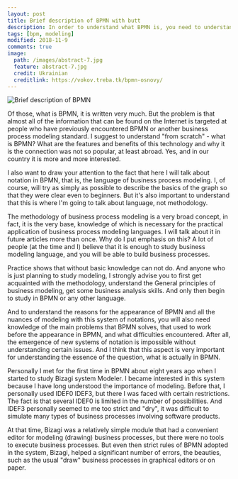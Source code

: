 ```yaml
---
layout: post
title: Brief description of BPMN with butt
description: In order to understand what BPMN is, you need to understand that part of this abbreviation "BPM" has two deciphers - Business Process Modeling and Business Process Management
tags: [bpm, modeling]
modified: 2018-11-9
comments: true
image:
  path: /images/abstract-7.jpg
  feature: abstract-7.jpg
  credit: Ukrainian
  creditlink: https://vokov.treba.tk/bpmn-osnovy/
---
```


![Brief description of BPMN][1]

Of those, what is BPMN, it is written very much. But the problem is that almost all of the information that can be found on the Internet is targeted at people who have previously encountered BPMN or another business process modeling standard. I suggest to understand "from scratch" - what is BPMN? What are the features and benefits of this technology and why it is the connection was not so popular, at least abroad. Yes, and in our country it is more and more interested.

I also want to draw your attention to the fact that here I will talk about notation in BPMN, that is, the language of business process modeling. I, of course, will try as simply as possible to describe the basics of the graph so that they were clear even to beginners. But it's also important to understand that this is where I'm going to talk about language, not methodology.

The methodology of business process modeling is a very broad concept, in fact, it is the very base, knowledge of which is necessary for the practical application of business process modeling languages. I will talk about it in future articles more than once. Why do I put emphasis on this? A lot of people (at the time and I) believe that it is enough to study business modeling language, and you will be able to build business processes.

Practice shows that without basic knowledge can not do. And anyone who is just planning to study modeling, I strongly advise you to first get acquainted with the methodology, understand the General principles of business modeling, get some business analysis skills. And only then begin to study in BPMN or any other language.

And to understand the reasons for the appearance of BPMN and all the nuances of modeling with this system of notations, you will also need knowledge of the main problems that BPMN solves, that used to work before the appearance in BPMN, and what difficulties encountered. After all, the emergence of new systems of notation is impossible without understanding certain issues. And I think that this aspect is very important for understanding the essence of the question, what is actually in BPMN.

Personally I met for the first time in BPMN about eight years ago when I started to study Bizagi system Modeler. I became interested in this system because I have long understood the importance of modeling. Before that, I personally used IDEF0 IDEF3, but there I was faced with certain restrictions. The fact is that several IDEF0 is limited in the number of possibilities. And IDEF3 personally seemed to me too strict and "dry", it was difficult to simulate many types of business processes involving software products.

At that time, Bizagi was a relatively simple module that had a convenient editor for modeling (drawing) business processes, but there were no tools to execute business processes. But even then strict rules of BPMN adopted in the system, Bizagi, helped a significant number of errors, the beauties, such as the usual "draw" business processes in graphical editors or on paper.

[1]: https://habrastorage.org/web/629/38b/299/62938b299b23499db337d4f9747446b7.png
[2]: https://habrastorage.org/web/3da/612/0ca/3da6120caad94617b3b1c9bde2a9daca.png
[3]: https://habrastorage.org/web/180/eb2/edb/180eb2edb8aa42a79dc67421fbda6964.png
[4]: https://habrastorage.org/web/807/2e9/810/8072e9810fa440e2b7ba7e3369cf60eb.png
[5]: https://habrastorage.org/web/b42/4be/fc0/b424befc0b724f3c9749411d1cbc0719.png
[6]: https://habrastorage.org/web/18a/72b/74e/18a72b74e081430dbb4edf32881ce2f8.png
[7]: https://habrastorage.org/web/37d/46c/32a/37d46c32ae31474593595e54a5280183.png
[8]: https://habrastorage.org/web/5b5/c2e/ccc/5b5c2eccc80d4772bf779dab41716bdd.png
[9]: https://habrastorage.org/web/2f5/0fa/9cf/2f50fa9cfdb8452c8c1f295b356e33bf.png
[10]: https://trinion.org/podpiska-na-novosti-sayta
[11]: https://habrastorage.org/webt/-x/wa/fp/-xwafph06imnlkkgjpvgmp9dguq.png
